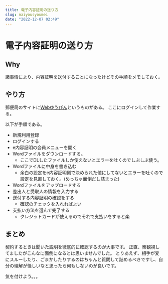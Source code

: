 ```yaml
---
title: 電子内容証明の送り方
slug: naiyousyoumei
date: "2022-12-07 02:49"
---
```


# 電子内容証明の送り方

## Why

諸事情により、内容証明を送付することになったけどその手順をメモしておく。

## やり方

郵便局のサイトに<a href="https://webyubin.jpi.post.japanpost.jp/webyubin/snt/DYFR900.do" target="_brank">Webゆうびん</a>というものがある。
ここにログインして作業する。

以下が手順である。

- 新規利用登録
- ログインする
- e内容証明の会員メニューを開く
- Wordファイルをダウンロードする。
  - ここでDLしたファイルしか使えないとエラーを吐くのでしぶしぶ使う。
- Wordファイルに中身を書き込む
  - 余白の設定をe内容証明側で決められた値にしてないとエラーを吐くので設定を見直しておく。(めっちゃ面倒だし詰まった)
- Wordファイルをアップロードする
- 差出人と受取人の情報を入力する
- 送付する内容証明の確認をする
  - 確認のチェックを入れればよい
- 支払い方法を選んで完了する
  - クレジットカードが使えるのでそれで支払いをすると楽

## まとめ

契約するときは聞いた説明を徹底的に確認するのが大事です。
正直、楽観視してましたがこんなに面倒になるとは思いませんでした。
とりあえず、相手が変にスルーしたり、ごまかしたりするのはちゃんと質問して詰めるべきですし、自分の理解が怪しいなと思ったら何もしないのが良いです。

気を付けよう。。。
